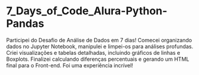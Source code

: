 # 7_Days_of_Code_Alura-Python-Pandas

Participei do Desafio de Análise de Dados em 7 dias! Comecei organizando dados no Jupyter Notebook, manipulei e limpei-os para análises profundas. Criei visualizações e tabelas detalhadas, incluindo gráficos de linhas e Boxplots. Finalizei calculando diferenças percentuais e gerando um HTML final para o Front-end. Foi uma experiência incrível!
